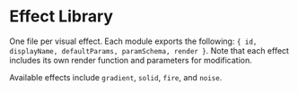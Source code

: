 # Effect Library

One file per visual effect. Each module exports the following:
`{ id, displayName, defaultParams, paramSchema, render }`.
Note that each effect includes its own render function and parameters for modification.

Available effects include `gradient`, `solid`, `fire`, and `noise`.

